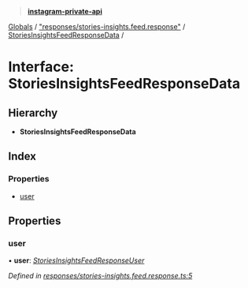 > **[instagram-private-api](../README.md)**

[Globals](../README.md) / ["responses/stories-insights.feed.response"](../modules/_responses_stories_insights_feed_response_.md) / [StoriesInsightsFeedResponseData](_responses_stories_insights_feed_response_.storiesinsightsfeedresponsedata.md) /

# Interface: StoriesInsightsFeedResponseData

## Hierarchy

* **StoriesInsightsFeedResponseData**

## Index

### Properties

* [user](_responses_stories_insights_feed_response_.storiesinsightsfeedresponsedata.md#user)

## Properties

###  user

• **user**: *[StoriesInsightsFeedResponseUser](_responses_stories_insights_feed_response_.storiesinsightsfeedresponseuser.md)*

*Defined in [responses/stories-insights.feed.response.ts:5](https://github.com/dilame/instagram-private-api/blob/e9c516c/src/responses/stories-insights.feed.response.ts#L5)*